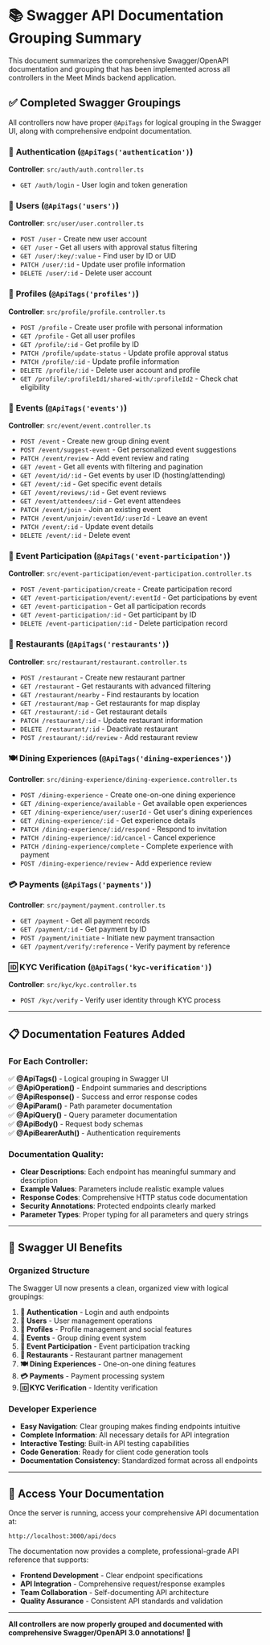 # 📚 Swagger API Documentation Grouping Summary

This document summarizes the comprehensive Swagger/OpenAPI documentation and grouping that has been implemented across all controllers in the Meet Minds backend application.

## ✅ **Completed Swagger Groupings**

All controllers now have proper `@ApiTags` for logical grouping in the Swagger UI, along with comprehensive endpoint documentation.

### 🔐 **Authentication (`@ApiTags('authentication')`)**

**Controller**: `src/auth/auth.controller.ts`

- `GET /auth/login` - User login and token generation

### 👥 **Users (`@ApiTags('users')`)**

**Controller**: `src/user/user.controller.ts`

- `POST /user` - Create new user account
- `GET /user` - Get all users with approval status filtering
- `GET /user/:key/:value` - Find user by ID or UID
- `PATCH /user/:id` - Update user profile information
- `DELETE /user/:id` - Delete user account

### 👤 **Profiles (`@ApiTags('profiles')`)**

**Controller**: `src/profile/profile.controller.ts`

- `POST /profile` - Create user profile with personal information
- `GET /profile` - Get all user profiles
- `GET /profile/:id` - Get profile by ID
- `PATCH /profile/update-status` - Update profile approval status
- `PATCH /profile/:id` - Update profile information
- `DELETE /profile/:id` - Delete user account and profile
- `GET /profile/:profileId1/shared-with/:profileId2` - Check chat eligibility

### 🎉 **Events (`@ApiTags('events')`)**

**Controller**: `src/event/event.controller.ts`

- `POST /event` - Create new group dining event
- `POST /event/suggest-event` - Get personalized event suggestions
- `PATCH /event/review` - Add event review and rating
- `GET /event` - Get all events with filtering and pagination
- `GET /event/id/:id` - Get events by user ID (hosting/attending)
- `GET /event/:id` - Get specific event details
- `GET /event/reviews/:id` - Get event reviews
- `GET /event/attendees/:id` - Get event attendees
- `PATCH /event/join` - Join an existing event
- `PATCH /event/unjoin/:eventId/:userId` - Leave an event
- `PATCH /event/:id` - Update event details
- `DELETE /event/:id` - Delete event

### 🤝 **Event Participation (`@ApiTags('event-participation')`)**

**Controller**: `src/event-participation/event-participation.controller.ts`

- `POST /event-participation/create` - Create participation record
- `GET /event-participation/event/:eventId` - Get participations by event
- `GET /event-participation` - Get all participation records
- `GET /event-participation/:id` - Get participant by ID
- `DELETE /event-participation/:id` - Delete participation record

### 🏪 **Restaurants (`@ApiTags('restaurants')`)**

**Controller**: `src/restaurant/restaurant.controller.ts`

- `POST /restaurant` - Create new restaurant partner
- `GET /restaurant` - Get restaurants with advanced filtering
- `GET /restaurant/nearby` - Find restaurants by location
- `GET /restaurant/map` - Get restaurants for map display
- `GET /restaurant/:id` - Get restaurant details
- `PATCH /restaurant/:id` - Update restaurant information
- `DELETE /restaurant/:id` - Deactivate restaurant
- `POST /restaurant/:id/review` - Add restaurant review

### 🍽️ **Dining Experiences (`@ApiTags('dining-experiences')`)**

**Controller**: `src/dining-experience/dining-experience.controller.ts`

- `POST /dining-experience` - Create one-on-one dining experience
- `GET /dining-experience/available` - Get available open experiences
- `GET /dining-experience/user/:userId` - Get user's dining experiences
- `GET /dining-experience/:id` - Get experience details
- `PATCH /dining-experience/:id/respond` - Respond to invitation
- `PATCH /dining-experience/:id/cancel` - Cancel experience
- `PATCH /dining-experience/complete` - Complete experience with payment
- `POST /dining-experience/review` - Add experience review

### 💳 **Payments (`@ApiTags('payments')`)**

**Controller**: `src/payment/payment.controller.ts`

- `GET /payment` - Get all payment records
- `GET /payment/:id` - Get payment by ID
- `POST /payment/initiate` - Initiate new payment transaction
- `GET /payment/verify/:reference` - Verify payment by reference

### 🆔 **KYC Verification (`@ApiTags('kyc-verification')`)**

**Controller**: `src/kyc/kyc.controller.ts`

- `POST /kyc/verify` - Verify user identity through KYC process

---

## 📋 **Documentation Features Added**

### **For Each Controller:**

✅ **@ApiTags()** - Logical grouping in Swagger UI  
✅ **@ApiOperation()** - Endpoint summaries and descriptions  
✅ **@ApiResponse()** - Success and error response codes  
✅ **@ApiParam()** - Path parameter documentation  
✅ **@ApiQuery()** - Query parameter documentation  
✅ **@ApiBody()** - Request body schemas  
✅ **@ApiBearerAuth()** - Authentication requirements

### **Documentation Quality:**

- **Clear Descriptions**: Each endpoint has meaningful summary and description
- **Example Values**: Parameters include realistic example values
- **Response Codes**: Comprehensive HTTP status code documentation
- **Security Annotations**: Protected endpoints clearly marked
- **Parameter Types**: Proper typing for all parameters and query strings

---

## 🎯 **Swagger UI Benefits**

### **Organized Structure**

The Swagger UI now presents a clean, organized view with logical groupings:

1. **🔐 Authentication** - Login and auth endpoints
2. **👥 Users** - User management operations
3. **👤 Profiles** - Profile management and social features
4. **🎉 Events** - Group dining event system
5. **🤝 Event Participation** - Event participation tracking
6. **🏪 Restaurants** - Restaurant partner management
7. **🍽️ Dining Experiences** - One-on-one dining features
8. **💳 Payments** - Payment processing system
9. **🆔 KYC Verification** - Identity verification

### **Developer Experience**

- **Easy Navigation**: Clear grouping makes finding endpoints intuitive
- **Complete Information**: All necessary details for API integration
- **Interactive Testing**: Built-in API testing capabilities
- **Code Generation**: Ready for client code generation tools
- **Documentation Consistency**: Standardized format across all endpoints

---

## 🚀 **Access Your Documentation**

Once the server is running, access your comprehensive API documentation at:

```
http://localhost:3000/api/docs
```

The documentation now provides a complete, professional-grade API reference that supports:

- **Frontend Development** - Clear endpoint specifications
- **API Integration** - Comprehensive request/response examples
- **Team Collaboration** - Self-documenting API architecture
- **Quality Assurance** - Consistent API standards and validation

---

**All controllers are now properly grouped and documented with comprehensive Swagger/OpenAPI 3.0 annotations! 🎉**
